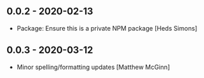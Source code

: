 ## 0.0.2 - 2020-02-13

* Package: Ensure	this is	a private NPM package [Heds Simons]

## 0.0.3 - 2020-03-12

* Minor spelling/formatting updates [Matthew McGinn]
